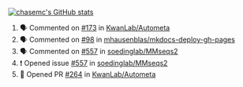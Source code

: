 [![chasemc's GitHub stats](https://github-readme-stats.vercel.app/api?username=chasemc)](https://github.com/anuraghazra/github-readme-stats)


<!--START_SECTION:activity-->
1. 🗣 Commented on [#173](https://github.com/KwanLab/Autometa/issues/173) in [KwanLab/Autometa](https://github.com/KwanLab/Autometa)
2. 🗣 Commented on [#98](https://github.com/mhausenblas/mkdocs-deploy-gh-pages/issues/98) in [mhausenblas/mkdocs-deploy-gh-pages](https://github.com/mhausenblas/mkdocs-deploy-gh-pages)
3. 🗣 Commented on [#557](https://github.com/soedinglab/MMseqs2/issues/557) in [soedinglab/MMseqs2](https://github.com/soedinglab/MMseqs2)
4. ❗️ Opened issue [#557](https://github.com/soedinglab/MMseqs2/issues/557) in [soedinglab/MMseqs2](https://github.com/soedinglab/MMseqs2)
5. 💪 Opened PR [#264](https://github.com/KwanLab/Autometa/pull/264) in [KwanLab/Autometa](https://github.com/KwanLab/Autometa)
<!--END_SECTION:activity-->
